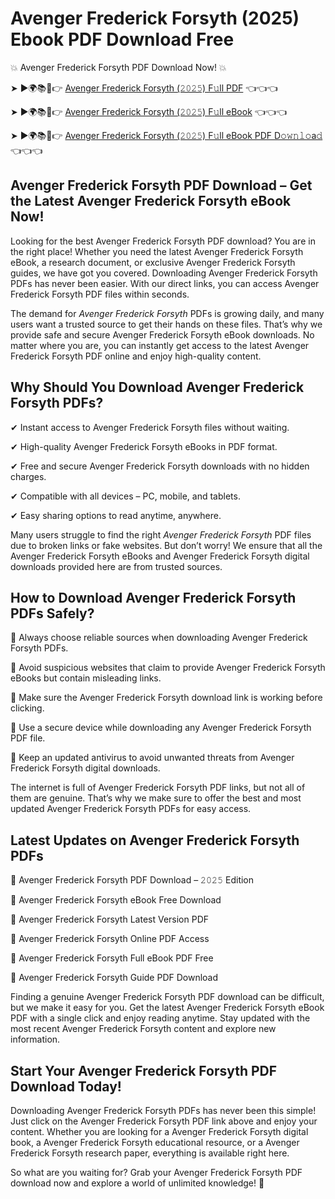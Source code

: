 # Avenger Frederick Forsyth (2025) Ebook PDF Download Free

💥 Avenger Frederick Forsyth PDF Download Now! 💥

➤ ►🌍📚📱👉 [Avenger Frederick Forsyth (𝟸𝟶𝟸𝟻) F𝚞ll PDF](https://getpdf.xyz/avenger-frederick-forsyth) 👈👈👈


➤ ►🌍📚📱👉 [Avenger Frederick Forsyth (𝟸𝟶𝟸𝟻) F𝚞ll eBook](https://getpdf.xyz/avenger-frederick-forsyth) 👈👈👈


➤ ►🌍📚📱👉 [Avenger Frederick Forsyth (𝟸𝟶𝟸𝟻) F𝚞ll eBook PDF D𝚘𝚠𝚗𝚕𝚘a𝚍](https://getpdf.xyz/avenger-frederick-forsyth) 👈👈👈


## Avenger Frederick Forsyth PDF Download – Get the Latest Avenger Frederick Forsyth eBook Now!

Looking for the best Avenger Frederick Forsyth PDF download? You are in the right place! Whether you need the latest Avenger Frederick Forsyth eBook, a research document, or exclusive Avenger Frederick Forsyth guides, we have got you covered. Downloading Avenger Frederick Forsyth PDFs has never been easier. With our direct links, you can access Avenger Frederick Forsyth PDF files within seconds.

The demand for *Avenger Frederick Forsyth* PDFs is growing daily, and many users want a trusted source to get their hands on these files. That’s why we provide safe and secure Avenger Frederick Forsyth eBook downloads. No matter where you are, you can instantly get access to the latest Avenger Frederick Forsyth PDF online and enjoy high-quality content.

## Why Should You Download Avenger Frederick Forsyth PDFs?

✔ Instant access to Avenger Frederick Forsyth files without waiting.

✔ High-quality Avenger Frederick Forsyth eBooks in PDF format.

✔ Free and secure Avenger Frederick Forsyth downloads with no hidden charges.

✔ Compatible with all devices – PC, mobile, and tablets.

✔ Easy sharing options to read anytime, anywhere.

Many users struggle to find the right *Avenger Frederick Forsyth* PDF files due to broken links or fake websites. But don’t worry! We ensure that all the Avenger Frederick Forsyth eBooks and Avenger Frederick Forsyth digital downloads provided here are from trusted sources.

## How to Download Avenger Frederick Forsyth PDFs Safely?

📌 Always choose reliable sources when downloading Avenger Frederick Forsyth PDFs.

📌 Avoid suspicious websites that claim to provide Avenger Frederick Forsyth eBooks but contain misleading links.

📌 Make sure the Avenger Frederick Forsyth download link is working before clicking.

📌 Use a secure device while downloading any Avenger Frederick Forsyth PDF file.

📌 Keep an updated antivirus to avoid unwanted threats from Avenger Frederick Forsyth digital downloads.

The internet is full of Avenger Frederick Forsyth PDF links, but not all of them are genuine. That’s why we make sure to offer the best and most updated Avenger Frederick Forsyth PDFs for easy access.

## Latest Updates on Avenger Frederick Forsyth PDFs

🔹 Avenger Frederick Forsyth PDF Download – 𝟸𝟶𝟸𝟻 Edition

🔹 Avenger Frederick Forsyth eBook Free Download

🔹 Avenger Frederick Forsyth Latest Version PDF

🔹 Avenger Frederick Forsyth Online PDF Access

🔹 Avenger Frederick Forsyth Full eBook PDF Free

🔹 Avenger Frederick Forsyth Guide PDF Download

Finding a genuine Avenger Frederick Forsyth PDF download can be difficult, but we make it easy for you. Get the latest Avenger Frederick Forsyth eBook PDF with a single click and enjoy reading anytime. Stay updated with the most recent Avenger Frederick Forsyth content and explore new information.

## Start Your Avenger Frederick Forsyth PDF Download Today!

Downloading Avenger Frederick Forsyth PDFs has never been this simple! Just click on the Avenger Frederick Forsyth PDF link above and enjoy your content. Whether you are looking for a Avenger Frederick Forsyth digital book, a Avenger Frederick Forsyth educational resource, or a Avenger Frederick Forsyth research paper, everything is available right here.

So what are you waiting for? Grab your Avenger Frederick Forsyth PDF download now and explore a world of unlimited knowledge! 🚀